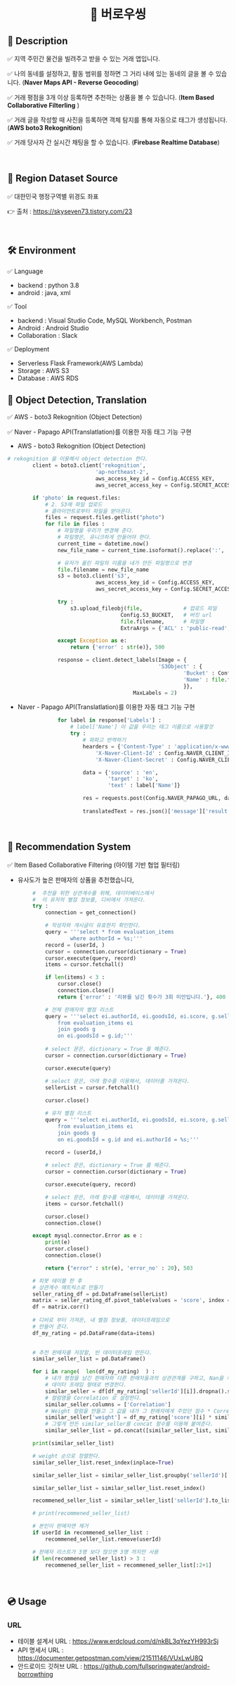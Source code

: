 <h1 align="center"> 🙌 버로우씽 <AWS SERVER></h1>

## 📃 Description

✅ 지역 주민간 물건을 빌려주고 받을 수 있는 거래 앱입니다.

✅ 나의 동네를 설정하고, 활동 범위를 정하면 그 거리 내에 있는 동네의 글을 볼 수 있습니다. (**Naver Maps API - Reverse Geocoding**)

✅ 거래 평점을 3개 이상 등록하면 추천하는 상품을 볼 수 있습니다. (**Item Based Collaborative Filterling** )

✅ 거래 글을 작성할 때 사진을 등록하면 객체 탐지를 통해 자동으로 태그가 생성됩니다. (**AWS boto3 Rekognition**)

✅ 거래 당사자 간 실시간 채팅을 할 수 있습니다. (**Firebase Realtime Database**)

<br>

## 📘 Region Dataset Source
✅ 대한민국 행정구역별 위경도 좌표

 👉 출처 : https://skyseven73.tistory.com/23

<br>

##
## 🛠 Environment

✅ Language
- backend : python 3.8
- android : java, xml

✅ Tool
- backend : Visual Studio Code, MySQL Workbench, Postman
- Android : Android Studio
- Collaboration : Slack

✅ Deployment
- Serverless Flask Framework(AWS Lambda)
- Storage : AWS S3
- Database : AWS RDS

## 💼 Object Detection, Translation
✅ AWS - boto3 Rekognition (Object Detection) 

✅ Naver - Papago API(Translatlation)를 이용한 자동 태그 기능 구현

- AWS - boto3 Rekognition (Object Detection) 

```python
# rekognition 을 이용해서 object detection 한다.
        client = boto3.client('rekognition',
                            'ap-northeast-2',                               # region
                            aws_access_key_id = Config.ACCESS_KEY,          # ACCESS_KEY   
                            aws_secret_access_key = Config.SECRET_ACCESS)   # SECRET_ACCESS
```
```python
        if 'photo' in request.files:
            # 2. S3에 파일 업로드
            # 클라이언트로부터 파일을 받아온다.
            files = request.files.getlist("photo")
            for file in files :
                # 파일명을 우리가 변경해 준다.
                # 파일명은, 유니크하게 만들어야 한다.
                current_time = datetime.now()
                new_file_name = current_time.isoformat().replace(':', '_') + ('.jpg')

                # 유저가 올린 파일의 이름을 내가 만든 파일명으로 변경
                file.filename = new_file_name
                s3 = boto3.client('s3', 
                            aws_access_key_id = Config.ACCESS_KEY,
                            aws_secret_access_key = Config.SECRET_ACCESS)

                try :
                    s3.upload_fileobj(file,             # 업로드 파일
                                    Config.S3_BUCKET,   # 버킷 url
                                    file.filename,      # 파일명
                                    ExtraArgs = {'ACL' : 'public-read', 'ContentType' : file.content_type})    # 권한, 타입

                except Exception as e:
                    return {'error' : str(e)}, 500
```
```python
                response = client.detect_labels(Image = {
                                                'S3Object' : {
                                                        'Bucket' : Config.S3_BUCKET,
                                                        'Name' : file.filename
                                                        }},
                                        MaxLabels = 2)
```

- Naver - Papago API(Translatlation)를 이용한 자동 태그 기능 구현
```python
                for label in response['Labels'] :
                    # label['Name'] 이 값을 우리는 태그 이름으로 사용할것
                    try :
                        # 파파고 번역하기
                        hearders = {'Content-Type' : 'application/x-www-form-urlencoded; charset=UTF-8',
                            'X-Naver-Client-Id' : Config.NAVER_CLIENT_ID,
                            'X-Naver-Client-Secret' : Config.NAVER_CLIENT_SECRET}

                        data = {'source' : 'en',
                                'target' : 'ko',
                                'text' : label['Name']}

                        res = requests.post(Config.NAVER_PAPAGO_URL, data, headers = hearders)
                        
                        translatedText = res.json()['message']['result']['translatedText']
```

<br>


## 💼 Recommendation System

✅ Item Based Collaborative Filtering (아이템 기반 협업 필터링)
- 유사도가 높은 판매자의 상품을 추천했습니다,
``` python
        #  추천을 위한 상관계수를 위해, 데이터베이스에서
        #  이 유저의 별점 정보를, 디비에서 가져온다. 
        try :
            connection = get_connection()

            # 작성자와 게시글이 유효한지 확인한다.
            query = '''select * from evaluation_items
                    where authorId = %s;'''
            record = (userId, )
            cursor = connection.cursor(dictionary = True)
            cursor.execute(query, record)
            items = cursor.fetchall()

            if len(items) < 3 :
                cursor.close()
                connection.close()
                return {'error' : '리뷰를 남긴 횟수가 3회 미만입니다.'}, 400

            # 전체 판매자의 별점 리스트
            query = '''select ei.authorId, ei.goodsId, ei.score, g.sellerId 
                from evaluation_items ei
                join goods g
                on ei.goodsId = g.id;'''
                       
            # select 문은, dictionary = True 를 해준다.
            cursor = connection.cursor(dictionary = True)

            cursor.execute(query)

            # select 문은, 아래 함수를 이용해서, 데이터를 가져온다.
            sellerList = cursor.fetchall()
            
            cursor.close()

            # 유저 별점 리스트
            query = '''select ei.authorId, ei.goodsId, ei.score, g.sellerId 
                from evaluation_items ei
                join goods g
                on ei.goodsId = g.id and ei.authorId = %s;'''
            
            record = (userId,)

            # select 문은, dictionary = True 를 해준다.
            cursor = connection.cursor(dictionary = True)

            cursor.execute(query, record)

            # select 문은, 아래 함수를 이용해서, 데이터를 가져온다.
            items = cursor.fetchall()

            cursor.close()
            connection.close()

        except mysql.connector.Error as e :
            print(e)
            cursor.close()
            connection.close()

            return {"error" : str(e), 'error_no' : 20}, 503

        # 피봇 테이블 한 후
        # 상관계수 매트릭스로 만들기
        seller_rating_df = pd.DataFrame(sellerList)
        matrix = seller_rating_df.pivot_table(values = 'score', index = 'authorId', columns = 'sellerId', aggfunc = 'mean')
        df = matrix.corr()     
        
        # 디비로 부터 가져온, 내 별점 정보를, 데이터프레임으로
        # 만들어 준다.
        df_my_rating = pd.DataFrame(data=items)
        

        # 추천 판매자를 저장할, 빈 데이터프레임 만든다.
        similar_seller_list = pd.DataFrame()

        for i in range(  len(df_my_rating)  ) :
            # 내가 평정을 남긴 판매자와 다른 판매자들과의 상관관계를 구하고, Nan을 제거 한다.
            # 데이터 프레임 형태로 변경한다.
            similar_seller = df[df_my_rating['sellerId'][i]].dropna().sort_values(ascending=False).to_frame()
            # 컬럼명을 Correlation 로 설정한다.
            similar_seller.columns = ['Correlation']
            # Weight 컬럼을 만들고 그 값을 내가 그 판매자에게 주었던 점수 * Correlation 값으로 한다.
            similar_seller['weight'] = df_my_rating['score'][i] * similar_seller['Correlation']
            # 그렇게 만든 similar_seller를 concat 함수를 이용해 붙여준다.
            similar_seller_list = pd.concat([similar_seller_list, similar_seller])

        print(similar_seller_list)

        # weight 순으로 정렬한다.
        similar_seller_list.reset_index(inplace=True)

        similar_seller_list = similar_seller_list.groupby('sellerId')['weight'].max().sort_values(ascending=False)

        similar_seller_list = similar_seller_list.reset_index()

        recommened_seller_list = similar_seller_list['sellerId'].to_list()

        # print(recommened_seller_list)

        # 본인이 판매자면 제거
        if userId in recommened_seller_list :
            recommened_seller_list.remove(userId)

        # 판매자 리스트가 3명 보다 많으면 3명 까지만 사용
        if len(recommened_seller_list) > 3 :
            recommened_seller_list = recommened_seller_list[:2+1]
```
<br>


## 💿 Usage

### URL
- 테이블 설계서 URL : https://www.erdcloud.com/d/nkBL3qYezYH993rSj
- API 명세서 URL : https://documenter.getpostman.com/view/21511146/VUxLwU8Q
- 안드로이드 깃허브 URL : https://github.com/fullspringwater/android-borrowthing

